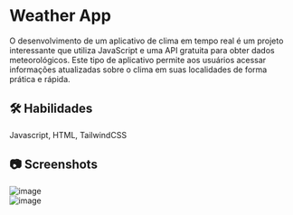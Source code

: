# Weather App
O desenvolvimento de um aplicativo de clima em tempo real é um projeto interessante que utiliza JavaScript e uma API gratuita para obter dados meteorológicos. Este tipo de aplicativo permite aos usuários acessar informações atualizadas sobre o clima em suas localidades de forma prática e rápida.

## 🛠 Habilidades
Javascript, HTML, TailwindCSS


## 📷 Screenshots
![image](https://github.com/user-attachments/assets/7fe99ed7-5012-40ef-973e-4b3e8514b369)  
![image](https://github.com/user-attachments/assets/02b33cad-9d40-44fd-9ac1-a201c0dbea0d)

